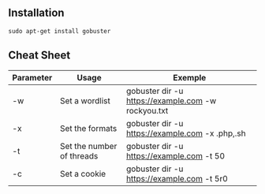 ## Installation
`sudo apt-get install gobuster`

## Cheat Sheet

| **Parameter** | **Usage**                 | **Exemple**                                        |
| ------------- | ------------------------- | -------------------------------------------------- |
| -w            | Set a wordlist            | gobuster dir -u https://example.com -w rockyou.txt |
| -x            | Set the formats           | gobuster dir -u https://example.com -x .php,.sh    |
| -t            | Set the number of threads | gobuster dir -u https://example.com -t 50          |
| -c            | Set a cookie              | gobuster dir -u https://example.com -t 5r0         |

